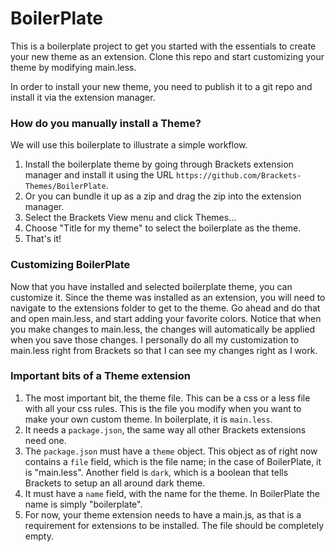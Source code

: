 BoilerPlate
===========

This is a boilerplate project to get you started with the essentials to create your new theme as an extension.  Clone this repo and start customizing your theme by modifying main.less.

In order to install your new theme, you need to publish it to a git repo and install it via the extension manager.

### How do you manually install a Theme? ###

We will use this boilerplate to illustrate a simple workflow.

1. Install the boilerplate theme by going through Brackets extension manager and install it using the URL `https://github.com/Brackets-Themes/BoilerPlate`.
  1. Or you can bundle it up as a zip and drag the zip into the extension manager.
1. Select the Brackets View menu and click Themes…
1. Choose "Title for my theme" to select the boilerplate as the theme.
1. That's it!

### Customizing BoilerPlate ###

Now that you have installed and selected boilerplate theme, you can customize it.  Since the theme was installed as an extension, you will need to navigate to the extensions folder to get to the theme.  Go ahead and do that and open main.less, and start adding your favorite colors.  Notice that when you make changes to main.less, the changes will automatically be applied when you save those changes. I personally do all my customization to main.less right from Brackets so that I can see my changes right as I work.

### Important bits of a Theme extension ###

1. The most important bit, the theme file.  This can be a css or a less file with all your css rules.  This is the file you modify when you want to make your own custom theme.  In boilerplate, it is `main.less`.
2. It needs a `package.json`, the same way all other Brackets extensions need one.
3. The `package.json` must have a `theme` object.  This object as of right now contains a `file` field, which is the file name; in the case of BoilerPlate, it is "main.less".  Another field is `dark`, which is a boolean that tells Brackets to setup an all around dark theme.
4. It must have a `name` field, with the name for the theme. In BoilerPlate the name is simply "boilerplate".
5. For now, your theme extension needs to have a main.js, as that is a requirement for extensions to be installed.  The file should be completely empty.
